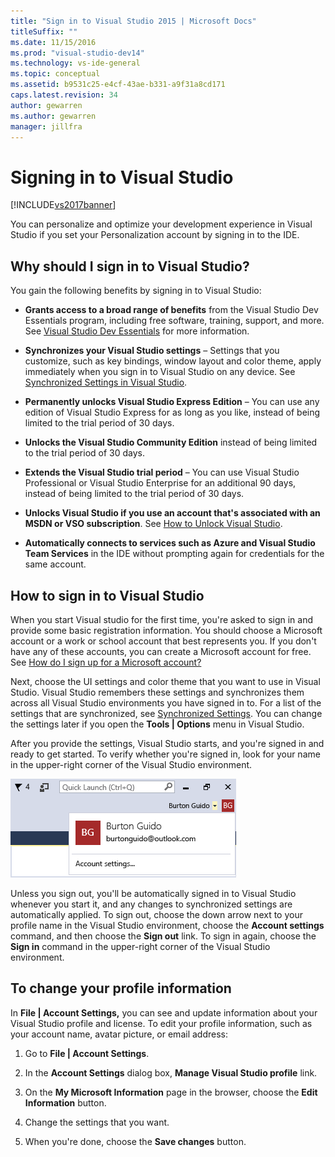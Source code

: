 ```yaml
---
title: "Sign in to Visual Studio 2015 | Microsoft Docs"
titleSuffix: ""
ms.date: 11/15/2016
ms.prod: "visual-studio-dev14"
ms.technology: vs-ide-general
ms.topic: conceptual
ms.assetid: b9531c25-e4cf-43ae-b331-a9f31a8cd171
caps.latest.revision: 34
author: gewarren
ms.author: gewarren
manager: jillfra
---
```

# Signing in to Visual Studio
[!INCLUDE[vs2017banner](../includes/vs2017banner.md)]

You can personalize and optimize your development experience in Visual Studio if you set your Personalization account by signing in to the IDE.

## Why should I sign in to Visual Studio?
 You gain the following benefits by signing in to Visual Studio:

-   **Grants access to a broad range of benefits** from the Visual Studio Dev Essentials program, including free software, training, support, and more. See [Visual Studio Dev Essentials](https://aka.ms/vsdevhelp) for more information.

-   **Synchronizes your Visual Studio settings** – Settings that you customize, such as key bindings, window layout and color theme, apply immediately when you sign in to Visual Studio on any device. See [Synchronized Settings in Visual Studio](http://msdn.microsoft.com/library/dn135229%28v=vs.120%29.aspx).

-   **Permanently unlocks Visual Studio Express Edition** – You can use any edition of Visual Studio Express for as long as you like, instead of being limited to the trial period of 30 days.

-   **Unlocks the Visual Studio Community Edition** instead of being limited to the trial period of 30 days.

-   **Extends the Visual Studio trial period** – You can use Visual Studio Professional or Visual Studio Enterprise for an additional 90 days, instead of being limited to the trial period of 30 days.

-   **Unlocks Visual Studio if you use an account that's associated with an MSDN or VSO subscription**. See [How to Unlock Visual Studio](../ide/how-to-unlock-visual-studio.md).

-   **Automatically connects to services such as Azure and Visual Studio Team Services** in the IDE without prompting again for credentials for the same account.

## How to sign in to Visual Studio
 When you start Visual studio for the first time, you're asked to sign in and provide some basic registration information. You should choose a Microsoft account or a work or school account that best represents you. If you don't have any of these accounts, you can create a Microsoft account for free. See [How do I sign up for a Microsoft account?](http://windows.microsoft.com/windows-live/sign-up-create-account-how)

 Next, choose the UI settings and color theme that you want to use in Visual Studio. Visual Studio remembers these settings and synchronizes them across all Visual Studio environments you have signed in to. For a list of the settings that are synchronized, see [Synchronized Settings](../ide/synchronized-settings-in-visual-studio.md). You can change the settings later if you open the **Tools &#124; Options** menu in Visual Studio.

 After you provide the settings, Visual Studio starts, and you're signed in and ready to get started. To verify whether you're signed in, look for your name in the upper-right corner of the Visual Studio environment.

 ![Currentlly logged in user](../ide/media/vs2015-username.png "VS2015_UserName")

 Unless you sign out, you'll be automatically signed in to Visual Studio whenever you start it, and any changes to synchronized settings are automatically applied. To sign out, choose the down arrow next to your profile name in the Visual Studio environment, choose the **Account settings** command, and then choose the **Sign out** link. To sign in again, choose the **Sign in** command in the upper-right corner of the Visual Studio environment.

## To change your profile information
 In **File &#124; Account Settings,** you can see and update information about your Visual Studio profile and license. To edit your profile information, such as your account name, avatar picture, or email address:

1. Go to **File &#124; Account Settings**.

2. In the **Account Settings** dialog box, **Manage Visual Studio profile** link.

3. On the **My Microsoft Information** page in the browser, choose the **Edit Information** button.

4. Change the settings that you want.

5. When you're done, choose the **Save changes** button.

